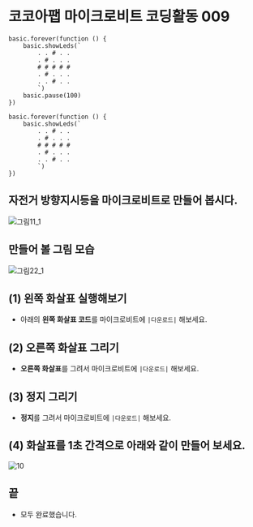 # 코코아팹 마이크로비트 코딩활동 009

```ghost
basic.forever(function () {
    basic.showLeds(`
        . . # . .
        . # . . .
        # # # # #
        . # . . .
        . . # . .
        `)
    basic.pause(100)
})
```

```template
basic.forever(function () {
    basic.showLeds(`
        . . # . .
        . # . . .
        # # # # #
        . # . . .
        . . # . .
        `)
})
```

## 자전거 방향지시등을 마이크로비트로 만들어 봅시다.
![그림11_1](https://github.com/kocoasolution/mytutorial/assets/170903760/cb7dafff-57fb-4315-bc58-bad9b4e4d45f)

## 만들어 볼 그림 모습
![그림22_1](https://github.com/kocoasolution/mytutorial/assets/170903760/46cddfe1-fcee-4fad-9a13-a0bb9da351ed)

## (1) 왼쪽 화살표 실행해보기
* 아래의 **왼쪽 화살표 코드**를 마이크로비트에 ``|다운로드|`` 해보세요. 

## (2) 오른쪽 화살표 그리기
* **오른쪽 화살표**를 그려서 마이크로비트에 ``|다운로드|`` 해보세요.

## (3) 정지 그리기
* **정지**를 그려서 마이크로비트에 ``|다운로드|`` 해보세요.

## (4) 화살표를 1초 간격으로 아래와 같이 만들어 보세요.
![10](https://github.com/kocoasolution/mytutorial/assets/170903760/388c6eca-ee30-4b7b-9686-8e03926d00cb)

## 끝
* 모두 완료했습니다.
